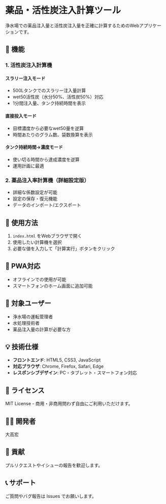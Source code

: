 # 薬品・活性炭注入計算ツール

浄水場での薬品注入量と活性炭注入量を正確に計算するためのWebアプリケーションです。

## 🌟 機能

### 1. 活性炭注入計算機
#### スラリー注入モード
- 500Lタンクでのスラリー注入量計算
- wet50活性炭（水分50%、活性炭50%）対応
- 1分間注入量、タンク持続時間を表示

#### 直接投入モード  
- 目標濃度から必要なwet50量を逆算
- 時間あたりのグラム数、袋数換算を表示

#### タンク持続時間→濃度モード
- 使い切る時間から達成濃度を逆算
- 運用計画に最適

### 2. 薬品注入率計算機（詳細設定版）
- 詳細な係数設定が可能
- 設定の保存・復元機能
- データのインポート/エクスポート

## 🚀 使用方法

1. `index.html` をWebブラウザで開く
2. 使用したい計算機を選択
3. 必要な値を入力して「計算実行」ボタンをクリック

## 📱 PWA対応

- オフラインでの使用が可能
- スマートフォンのホーム画面に追加可能

## 🎯 対象ユーザー

- 浄水場の運転管理者
- 水処理技術者
- 薬品注入量の計算が必要な方

## 💡 技術仕様

- **フロントエンド**: HTML5, CSS3, JavaScript
- **対応ブラウザ**: Chrome, Firefox, Safari, Edge
- **レスポンシブデザイン**: PC・タブレット・スマートフォン対応

## 📄 ライセンス

MIT License - 商用・非商用問わず自由にご利用いただけます。

## 👨‍💻 開発者

大高宏

## 🤝 貢献

プルリクエストやイシューの報告を歓迎します。

## 📞 サポート

ご質問やバグ報告は Issues でお願いします。